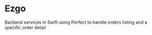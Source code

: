 # Ezgo
Backend services in Swift using Perfect to handle orders listing and a specific order detail
